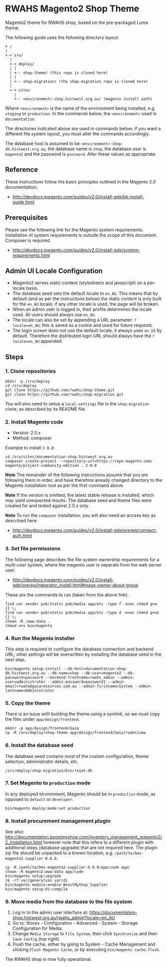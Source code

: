 # RWAHS Magento2 Shop Theme

Magento2 theme for RWAHS shop, based on the pre-packaged Luma theme.

The following guide uses the following directory layout:

```
+ /
|
+-+ srv/
  |
  +-+ deploy/
  | |
  | +-- shop-theme/ (this repo is cloned here)
  | |
  | +-- shop-migration/ (the shop-migration repo is cloned here)
  |
  +-+ sites
    |
    +-- <environment>-shop.histwest.org.au/ (magento install path)
```

Where `<environment>` is the name of the environment being installed, e.g. `staging` or `production`.  In the commands 
below, the `<environment>` used is `documentation`.

The directories indicated above are used in commands below; if you want a different file system layout, you must alter 
the commands accordingly.

The database host is assumed to be `<environment>-shop-db.histwest.org.au`, the database name is `shop`, the database 
user is `magento2` and the password is `password`.  Alter these values as appropriate.

## Reference

These instructions follow the basic principles outlined in the Magento 2.0 documentation:

* http://devdocs.magento.com/guides/v2.0/install-gde/bk-install-guide.html

## Prerequisites

Please see the following link for the Magento system requirements.  Installation of system requirements is outside the
scope of this document.  Composer is required.

* http://devdocs.magento.com/guides/v2.0/install-gde/system-requirements.html

## Admin UI Locale Configuration

* Magento2 serves static content (stylesheets and javascript) on a per-locale basis.
* The database seed sets the default locale to `en_AU`.  This means that by default (and as per the instructions below)
  the static content is only built for the `en_AU` locale; if any other locale is used, the page will be broken.
* When an admin user is logged in, their profile determines the locale used.  All users should always use `en_AU`.
* The locale can also be set by appending a URL parameter: `?locale=en_AU`; this is saved as a cookie and used for 
  future requests.
* The login screen does not use the default locale, it always uses `en_US` by default.  Therefore the distributed login
  URL should always have the `?locale=en_AU` appended.

## Steps

### 1. Clone repositories

```
mkdir -p /srv/deploy
cd /srv/deploy
git clone https://github.com/rwahs/shop-theme.git
git clone https://github.com/rwahs/shop-migration.git
```

You will also need to setup a `local-settings` file in the `shop-migration` clone, as described by its README file.

### 2. Install Magento code

* Version: 2.0.x
* Method: composer

Example to install `2.0.8`:

```
cd /srv/sites/documentation-shop.histwest.org.au
composer create-project --repository-url=https://repo.magento.com/ magento/project-community-edition . 2.0.8
```

**Note** The remainder of the following instructions assume that you are following them in order, and have therefore 
already changed directory to the Magento installation root as per the first command above.

**Note** If the version is omitted, the latest stable release is installed, which may yield unexpected results.  The 
database seed and theme files were created for and tested against 2.0.x only.

**Note** To run the `composer` installation, you will also need an access key as described here:
 
* http://devdocs.magento.com/guides/v2.0/install-gde/prereq/connect-auth.html

### 3. Set file permissions

The following page describes the file system ownership requirements for a multi-user system, where the magento user is
separate from the web server user:

* http://devdocs.magento.com/guides/v2.0/install-gde/prereq/integrator_install.html#mage-owner-about-group

These are the commands to run (taken from the above link):

```
find var vendor pub/static pub/media app/etc -type f -exec chmod g+w {} \;
find var vendor pub/static pub/media app/etc -type d -exec chmod g+ws {} \;
chown -R :www-data .
chmod u+x bin/magento
```

### 4. Run the Magento installer

This step is required to configure the database connection and backend URL; other settings will be overwritten by 
installing the database seed in the next step.

```
bin/magento setup:install --db-host=documentation-shop-db.histwest.org.au --db-name=shop --db-user=magento2 --db-password=password --backend-frontname=rwahs_admin --admin-user=administrator --admin-password=password1 --admin-email=rwahs@gaiaresources.com.au --admin-firstname=System --admin-lastname=Administrator 
```

### 5. Copy the theme

There is an issue with building the theme using a symlink, so we must copy the files under `app/design/frontend`.

```
mkdir -p app/design/frontend/Gaia
cp -R /srv/deploy/shop-theme app/design/frontend/Gaia/rwahsluma
```

### 6. Install the database seed

The database seed contains most of the custom configuration, theme selection, administrator details, etc.

```
/srv/deploy/shop-migration/bin/reset-db
```

### 7. Set Magento to `production` mode

In any deployed environment, Magento should be in `production` mode, as opposed to `default` or `developer`.  

```
bin/magento deploy:mode:set production
```

### 8. Install procurement management plugin

See also: http://documentation.boostmyshop.com/inventory_management_magento2/2_installation.html however note that this
refers to a different plugin with additional steps (database upgrade) that are not required here.  The plugin zip file 
should be unpacked to a known location, e.g. `/path/to/bms-magento2-supplier-0.0.8`.

```
cp -R /path/to/bms-magento2-supplier-0.0.8/app/code app/
chown -R magento2:www-data app/code
bin/magento setup:upgrade
rm -rf var/generation var/di
bin/magento module:enable BoostMyShop_Supplier
bin/magento setup:di:compile
```

### 9. Move media from the database to the file system

1. Log in to the admin user interface at: https://documentation-shop.histwest.org.au/rwahs_admin?locale=en_AU
2. Go to: Stores - Configuration - Advanced - System - Storage Configuration for Media.
3. Change `Media Storage` to `File System`, then click `Synchronize` and then `Save Config` (top right).
4. Flush the cache, either by going to System - Cache Management and clicking `Flush Magento Cache`, or by executing 
   `bin/magento cache:flush`.

The RWAHS shop is now fully operational.
